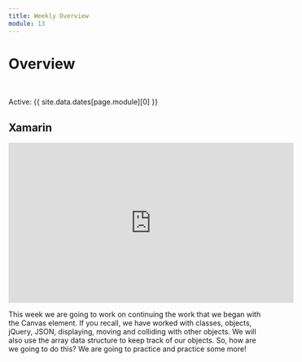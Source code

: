 ```yaml
---
title: Weekly Overview
module: 13
---
```


# Overview


<br />


Active: {{ site.data.dates[page.module][0] }}


## Xamarin

<iframe width="560" height="315" src="https://www.youtube.com/embed/mM5_E-2p-aM" frameborder="0" allow="accelerometer; autoplay; encrypted-media; gyroscope; picture-in-picture" allowfullscreen></iframe>


This week we are going to work on continuing the work that we began with the Canvas element.  If you recall, we have worked with classes, objects, jQuery, JSON, displaying, moving and colliding with other objects.  We will also use the array data structure to keep track of our objects.  So, how are we going to do this?  We are going to practice and practice some more!

